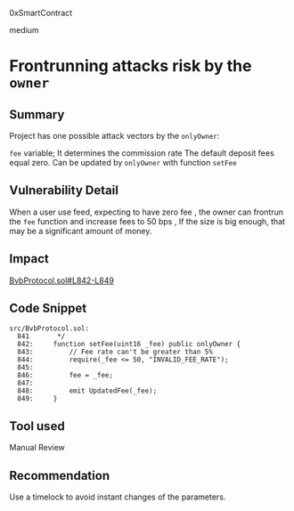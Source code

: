 0xSmartContract

medium

# Frontrunning attacks risk by the `owner `

## Summary
Project has one  possible attack vectors by the `onlyOwner`:

`fee` variable; 
It determines the commission rate 
The default deposit fees equal zero.
Can be updated by `onlyOwner` with function `setFee`

## Vulnerability Detail
When a user use feed, expecting to have zero fee , the owner can frontrun the `fee` function and increase fees to  50 bps , If the  size is big enough, that may be a significant amount of money.


## Impact


[BvbProtocol.sol#L842-L849](https://github.com/sherlock-audit/2022-11-bullvbear/blob/main/bvb-protocol/src/BvbProtocol.sol#L842-L849)


## Code Snippet

```solidity
src/BvbProtocol.sol:
  841       */
  842:     function setFee(uint16 _fee) public onlyOwner {
  843:         // Fee rate can't be greater than 5%
  844:         require(_fee <= 50, "INVALID_FEE_RATE");
  845: 
  846:         fee = _fee;
  847: 
  848:         emit UpdatedFee(_fee);
  849:     }
```

## Tool used

Manual Review

## Recommendation
Use a timelock to avoid instant changes of the parameters.

